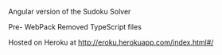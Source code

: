 Angular version of the Sudoku Solver 

Pre- WebPack
Removed TypeScript files

Hosted on Heroku at http://eroku.herokuapp.com/index.html#/
